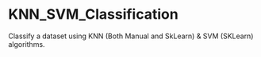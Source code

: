# KNN_SVM_Classification
Classify a dataset using KNN (Both Manual and SkLearn) &amp; SVM (SKLearn) algorithms.
